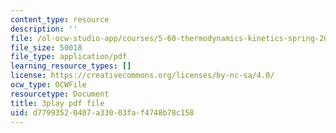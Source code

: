 ```yaml
---
content_type: resource
description: ''
file: /ol-ocw-studio-app/courses/5-60-thermodynamics-kinetics-spring-2008/d77993520407a33003faf4748b78c158_6uLKZSoHnrc.pdf
file_size: 50018
file_type: application/pdf
learning_resource_types: []
license: https://creativecommons.org/licenses/by-nc-sa/4.0/
ocw_type: OCWFile
resourcetype: Document
title: 3play pdf file
uid: d7799352-0407-a330-03fa-f4748b78c158
---
```

